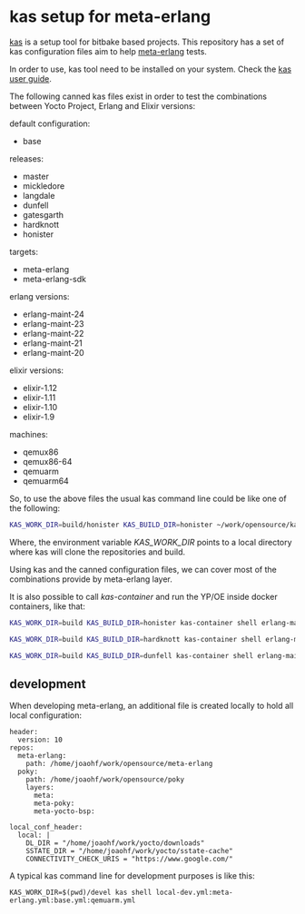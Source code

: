 
# kas setup for meta-erlang

[kas](https://github.com/siemens/kas) is a setup tool for bitbake based projects. This repository has a set of kas configuration files aim to help [meta-erlang](https://github.com/meta-erlang/meta-erlang) tests.

In order to use, kas tool need to be installed on your system. Check the [kas user guide](https://kas.readthedocs.io/en/latest/userguide.html#).

The following canned kas files exist in order to test the combinations between Yocto Project, Erlang and Elixir versions:

default configuration:
* base

releases:
* master
* mickledore
* langdale
* dunfell
* gatesgarth
* hardknott
* honister

targets:
* meta-erlang
* meta-erlang-sdk

erlang versions:

* erlang-maint-24
* erlang-maint-23
* erlang-maint-22
* erlang-maint-21
* erlang-maint-20

elixir versions:

* elixir-1.12
* elixir-1.11
* elixir-1.10
* elixir-1.9

machines:
* qemux86
* qemux86-64
* qemuarm
* qemuarm64

So, to use the above files the usual kas command line could be like one of the following:

```bash
KAS_WORK_DIR=build/honister KAS_BUILD_DIR=honister ~/work/opensource/kas/kas-container shell  erlang-maint-24.yml:elixir-1.12.yml:honister.yml:meta-erlang.yml:base.yml:qemuarm64.yml:local-dev.yml

```

Where, the environment variable _KAS\_WORK\_DIR_ points to a local directory where kas will clone the repositories and build.

Using kas and the canned configuration files, we can cover most of the combinations provide by meta-erlang layer.

It is also possible to call _kas-container_ and run the YP/OE inside docker containers, like that:

```bash
KAS_WORK_DIR=build KAS_BUILD_DIR=honister kas-container shell erlang-maint-24.yml:elixir-1.12.yml:honister.yml:meta-erlang.yml:base.yml:qemuarm64.yml:local-dev.yml:local-image-install.yml

KAS_WORK_DIR=build KAS_BUILD_DIR=hardknott kas-container shell erlang-maint-24.yml:elixir-1.12.yml:hardknott.yml:meta-erlang.yml:base.yml:qemuarm64.yml:local-dev.yml:local-image-install.yml

KAS_WORK_DIR=build KAS_BUILD_DIR=dunfell kas-container shell erlang-maint-24.yml:elixir-1.12.yml:dunfell.yml:meta-erlang.yml:base.yml:qemuarm64.yml:local-dev.yml:local-image-install.yml
```

## development

When developing meta-erlang, an additional file is created locally to hold all local configuration:

```
header:
  version: 10
repos:
  meta-erlang:
    path: /home/joaohf/work/opensource/meta-erlang
  poky:
    path: /home/joaohf/work/opensource/poky
    layers:
      meta:
      meta-poky:
      meta-yocto-bsp:

local_conf_header:
  local: |
    DL_DIR = "/home/joaohf/work/yocto/downloads"
    SSTATE_DIR = "/home/joaohf/work/yocto/sstate-cache"
    CONNECTIVITY_CHECK_URIS = "https://www.google.com/"
```

A typical kas command line for development purposes is like this:

```
KAS_WORK_DIR=$(pwd)/devel kas shell local-dev.yml:meta-erlang.yml:base.yml:qemuarm.yml
```
